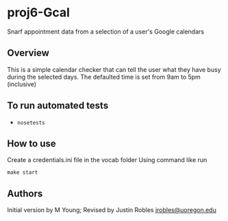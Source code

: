 # proj6-Gcal
Snarf appointment data from a selection of a user's Google calendars

## Overview
This is a simple calendar checker that can tell the user what they have busy during the selected days. The defaulted time is set from 9am to 5pm (inclusive)


## To run automated tests
* `nosetests`


## How to use
Create a credentials.ini file in the vocab folder
Using command like run
```
make start
```

## Authors

Initial version by M Young;
Revised by Justin Robles jrobles@uoregon.edu

